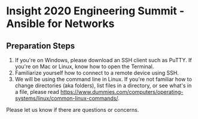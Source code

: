 # Insight 2020 Engineering Summit - Ansible for Networks

## Preparation Steps

1. If you're on Windows, please download an SSH client such as PuTTY. If you're on Mac or Linux, know how to open the Terminal.
2. Familiarize yourself how to connect to a remote device using SSH.
3. We will be using the command line in Linux. If you're not familiar how to change directories (aka folders), list files in a directory, or see what's in a file, please read https://www.dummies.com/computers/operating-systems/linux/common-linux-commands/.

Please let us know if there are questions or concerns.
